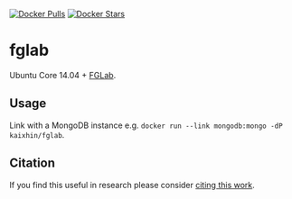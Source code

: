 [![Docker Pulls](https://img.shields.io/docker/pulls/kaixhin/fglab.svg)](https://hub.docker.com/r/kaixhin/fglab/)
[![Docker Stars](https://img.shields.io/docker/stars/kaixhin/fglab.svg)](https://hub.docker.com/r/kaixhin/fglab/)

fglab
=====
Ubuntu Core 14.04 + [FGLab](https://github.com/Kaixhin/FGLab).

Usage
-----
Link with a MongoDB instance e.g. `docker run --link mongodb:mongo -dP kaixhin/fglab`.

Citation
--------
If you find this useful in research please consider [citing this work](https://github.com/Kaixhin/dockerfiles/blob/master/CITATION.md).
